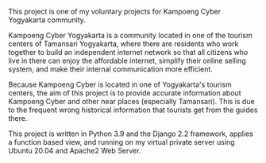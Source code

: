 This project is one of my voluntary projects for Kampoeng Cyber Yogyakarta community.

Kampoeng Cyber Yogyakarta is a community located in one of the tourism centers of Tamansari Yogyakarta, where there are residents who work together to build an independent internet network so that all citizens who live in there can enjoy the affordable internet, simplify their online selling system, and make their internal communication more efficient.

Because Kampoeng Cyber is located in one of Yogyakarta's tourism centers, the aim of this project is to provide accurate information about Kampoeng Cyber and other near places (especially Tamansari). This is due to the frequent wrong historical information that tourists get from the guides there.

This project is written in Python 3.9 and the Django 2.2 framework, applies a function based view, and running on my virtual private server using Ubuntu 20.04 and Apache2 Web Server.

